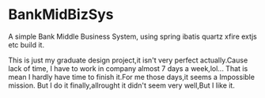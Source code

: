 BankMidBizSys
=============

A simple Bank Middle Business System, using spring ibatis quartz xfire extjs etc build it.

This is just my graduate design project,it isn't very perfect actually.Cause lack of time, I have to work in company 
almost 7 days a week,lol... That is mean I hardly have time to finish it.For me those days,it seems a Impossible mission.
But I do it finally,allrought it didn't seem very well,But I like it.

